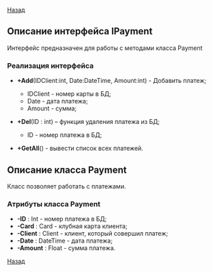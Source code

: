 [Назад](./API.md)

## Описание интерфейса IPayment

Интерфейс предназначен для работы с методами класса Payment

### Реализация интерфейса

+ **+Add**(IDClient:int, Date:DateTime, Amount:int) - Добавить платеж;
	* IDClient - номер карты в БД;
	* Date - дата платежа;
	* Amount - сумма;

+ **+Del**(ID : int) – функция удаления платежа из БД;
	* ID - номер платежа в БД;

+ **+GetAll**() - вывести список всех платежей.

## Описание класса Payment

Класс позволяет работать с платежами. 

### Атрибуты класса Payment

* **-ID** : Int - номер платежа в БД;
* **-Card** : Card - клубная карта клиента;
* **-Client** : Client - клиент, который совершил платеж;
* **-Date** : DateTime - дата платежа;
* **-Amount** : Float - сумма платежа.

[Назад](./API.md)
